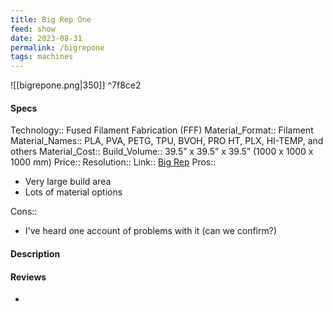 ```yaml
---
title: Big Rep One
feed: show
date: 2023-08-31
permalink: /bigrepone
tags: machines
---
```


![[bigrepone.png|350]] ^7f8ce2

#### Specs
Technology:: Fused Filament Fabrication (FFF)
Material_Format:: Filament
Material_Names:: PLA, PVA, PETG, TPU, BVOH, PRO HT, PLX, HI-TEMP, and others
Material_Cost:: 
Build_Volume:: 39.5” x 39.5” x 39.5” (1000 x 1000 x 1000 mm)
Price:: 
Resolution:: 
Link:: [Big Rep](https://bigrep.com/bigrep-one/)
Pros::
- Very large build area
- Lots of material options

Cons::
- I've heard one account of problems with it (can we confirm?)

#### Description


#### Reviews
- 